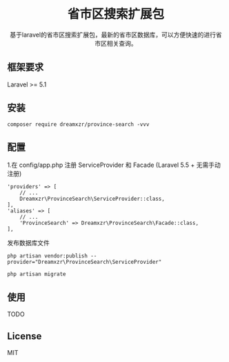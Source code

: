 <h1 align="center"> 省市区搜索扩展包 </h1>

<p align="center"> 基于laravel的省市区搜索扩展包，最新的省市区数据库，可以方便快速的进行省市区相关查询。</p>

## 框架要求
Laravel >= 5.1


## 安装

```shell
composer require dreamxzr/province-search -vvv
```
## 配置

1.在 config/app.php 注册 ServiceProvider 和 Facade (Laravel 5.5 + 无需手动注册)

```shell
'providers' => [
    // ...
    Dreamxzr\ProvinceSearch\ServiceProvider::class,
],
'aliases' => [
    // ...
    'ProvinceSearch' => Dreamxzr\ProvinceSearch\Facade::class,
],
```
发布数据库文件

```shell
php artisan vendor:publish --provider="Dreamxzr\ProvinceSearch\ServiceProvider"

php artisan migrate
```
## 使用

TODO



## License

MIT